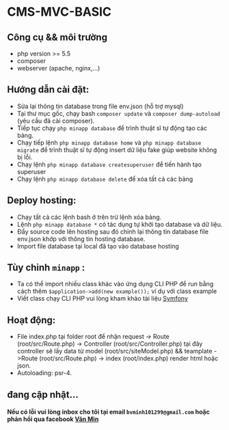 # CMS-MVC-BASIC
## Công cụ && môi trường
- php version >= 5.5
- composer
- webserver (apache, nginx,...)
## Hướng dẫn cài đặt:
- Sửa lại thông tin database trong file env.json (hỗ trợ mysql) 
- Tại thư mục gốc, chạy bash ```composer update``` và ```composer dump-autoload``` (yêu cầu đã cài composer).
- Tiếp tục chạy ```php minapp database``` để trình thuật sĩ tự động tạo các bảng.
- Chạy tiếp lệnh ```php minapp database home``` và ```php minapp database migrate``` để trình thuật sĩ tự động insert dữ liệu fake giúp website không bị lỗi.
- Chạy lệnh ```php minapp database createsuperuser``` để tiến hành tạo superuser
- Chạy lệnh ```php minapp database delete``` để xóa tất cả các bảng
## Deploy hosting:
- Chạy tất cả các lệnh bash ở trên trừ lệnh xóa bảng.
- Lệnh ```php minapp database *``` có tác dụng tự khởi tạo database và dữ liệu.
- Đẩy source code lên hosting sau đó chỉnh lại thông tin database file env.json khớp với thông tin hosting database.
- Import file database tại local đã tạo vào database hosting
## Tùy chỉnh ```minapp``` :
- Ta có thể import nhiều class khác vào ứng dụng CLI PHP để run bằng cách thêm ```$application->add(new example());``` ví dụ với class example
- Viết class chạy CLI PHP vui lòng kham khảo tài liệu [Symfony](https://symfony.com/doc/current/console.html)
## Hoạt động:
- File index.php tại folder root để nhận request -> Route (root/src/Route.php) -> Controller (root/src/Controller.php) tại đây controller sẽ lấy data từ model (root/src/siteModel.php) && teamplate ->Route (root/src/Route.php) -> index (root/index.php)  render html hoặc json.
- Autoloading: psr-4.
## đang cập nhật...

#### Nếu có lỗi vui lòng inbox cho tôi tại email ```bvminh101299@gmail.com``` hoặc phản hồi qua facebook [Văn Min](https://www.facebook.com/zake.death)
